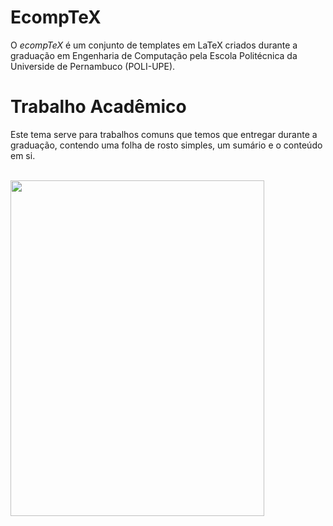 EcompTeX
===========================

O *ecompTeX* é um conjunto de templates em LaTeX criados durante a graduação em Engenharia de Computação pela Escola Politécnica da Universide de Pernambuco (POLI-UPE).

Trabalho Acadêmico
===========================

Este tema serve para trabalhos comuns que temos que entregar durante a graduação, contendo uma folha de rosto simples, um sumário e o conteúdo em si.

<br/>
<img src="http://toribeiro.com/static/img/modelo-trabalho-print.jpg" width="406" height="537" class="img-responsive center-block" />
<br/>
